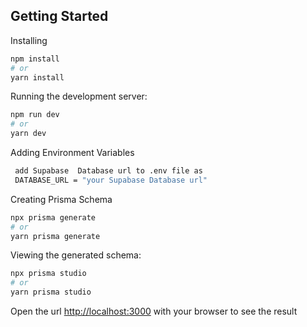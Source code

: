 ## Getting Started

Installing 
```bash
npm install 
# or
yarn install
```
Running the development server:

```bash
npm run dev
# or
yarn dev
```
 Adding Environment Variables
```bash
 add Supabase  Database url to .env file as 
 DATABASE_URL = "your Supabase Database url"                                                                                                       
```
Creating Prisma Schema
```bash
npx prisma generate
# or
yarn prisma generate
```
Viewing the generated schema:
```bash
npx prisma studio
# or
yarn prisma studio
```

Open the url [http://localhost:3000](http://localhost:3000) with your browser to see the result 
